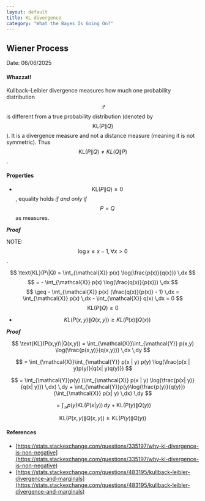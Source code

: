 ```yaml
---
layout: default
title: KL divergence
category: "What the Bayes Is Going On?"
---
```

## Wiener Process

Date: 06/06/2025

#### Whazzat!

Kullback–Leibler divergence measures how much one probability distribution $$ \mathcal{Q} $$ is different from a true probability distribution (denoted by $$  \text{KL}(P\|Q) $$). It is a divergence measure and not a distance measure (meaning it is not symmetric). Thus $$  \text{KL}(P\|Q) ≠ KL(Q\|P) $$. 

#### Properties

- $$  \text{KL}(P\|Q) \geq 0 $$, equality holds *if and only if* $$ P = Q $$ as measures.

***Proof***

NOTE: $$ \log x \leq x - 1, \forall x \gt 0 $$. 

$$ \text{KL}(P\|Q) =  \int_{\mathcal{X}} p(x) \log(\frac{p(x)}{q(x)}) \,dx  $$
$$ = -  \int_{\mathcal{X}} p(x) \log(\frac{q(x)}{p(x)}) \,dx  $$
$$ \geq -   \int_{\mathcal{X}} p(x) (\frac{q(x)}{p(x)} - 1) \,dx = \int_{\mathcal{X}} p(x) \,dx - \int_{\mathcal{X}} q(x) \,dx = 0 $$
$$ \text{KL}(P\|Q) \geq 0 $$

- $$ KL(P(x,y)\|Q(x,y)) \geq KL(P(x)\|Q(x)) $$

***Proof***

$$ \text{KL}(P(x,y)\|Q(x,y)) = \int_{\mathcal{X}}\int_{\mathcal{Y}} p(x,y) \log(\frac{p(x,y)}{q(x,y)}) \,dx \,dy $$

$$ = \int_{\mathcal{X}}\int_{\mathcal{Y}} p(x | y) p(y) \log(\frac{p(x | y)p(y)}{q(x| y)q(y)}) $$

$$ = \int_{\mathcal{Y}}p(y) (\int_{\mathcal{X}} p(x | y) \log(\frac{p(x| y)}{q(x| y)}) \,dx) \,dy  + \int_{\mathcal{Y}}p(y)\log(\frac{p(y)}{q(y)}) (\int_{\mathcal{X}} p(x| y) \,dx) \,dy $$

$$ = \int_{\mathcal{Y}}p(y) \text{KL}(P(x| y)) \,dy + \text{KL}(P(y)\|Q(y)) $$


$$ \text{KL}(P(x,y)\|Q(x,y)) \geq \text{KL}(P(y)\|Q(y)) $$


#### References
- [https://stats.stackexchange.com/questions/335197/why-kl-divergence-is-non-negative](https://stats.stackexchange.com/questions/335197/why-kl-divergence-is-non-negative)
- [https://stats.stackexchange.com/questions/483195/kullback-leibler-divergence-and-marginals](https://stats.stackexchange.com/questions/483195/kullback-leibler-divergence-and-marginals)